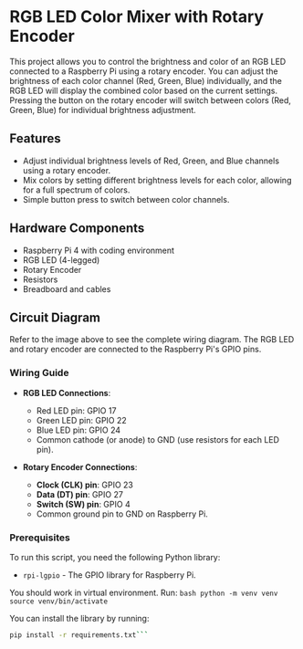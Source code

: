 # RGB LED Color Mixer with Rotary Encoder

This project allows you to control the brightness and color of an RGB LED connected to a Raspberry Pi using a rotary encoder. You can adjust the brightness of each color channel (Red, Green, Blue) individually, and the RGB LED will display the combined color based on the current settings. Pressing the button on the rotary encoder will switch between colors (Red, Green, Blue) for individual brightness adjustment.



## Features
- Adjust individual brightness levels of Red, Green, and Blue channels using a rotary encoder.
- Mix colors by setting different brightness levels for each color, allowing for a full spectrum of colors.
- Simple button press to switch between color channels.

## Hardware Components
- Raspberry Pi 4 with coding environment
- RGB LED (4-legged)
- Rotary Encoder 
- Resistors
- Breadboard and cables

## Circuit Diagram
Refer to the image above to see the complete wiring diagram. The RGB LED and rotary encoder are connected to the Raspberry Pi's GPIO pins.

### Wiring Guide
- **RGB LED Connections**:
  - Red LED pin: GPIO 17
  - Green LED pin: GPIO 22
  - Blue LED pin: GPIO 24
  - Common cathode (or anode) to GND (use resistors for each LED pin).
  
- **Rotary Encoder Connections**:
  - **Clock (CLK) pin**: GPIO 23
  - **Data (DT) pin**: GPIO 27
  - **Switch (SW) pin**: GPIO 4
  - Common ground pin to GND on Raspberry Pi.

### Prerequisites
To run this script, you need the following Python library:
- `rpi-lgpio` - The GPIO library for Raspberry Pi.

You should work in virtual environment. Run:
`bash
python -m venv venv
source venv/bin/activate`

You can install the library by running:
```bash
pip install -r requirements.txt```
